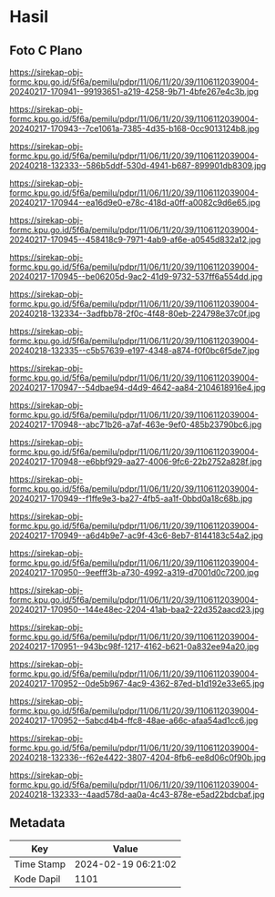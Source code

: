 # Hasil

## Foto C Plano

https://sirekap-obj-formc.kpu.go.id/5f6a/pemilu/pdpr/11/06/11/20/39/1106112039004-20240217-170941--99193651-a219-4258-9b71-4bfe267e4c3b.jpg

https://sirekap-obj-formc.kpu.go.id/5f6a/pemilu/pdpr/11/06/11/20/39/1106112039004-20240217-170943--7ce1061a-7385-4d35-b168-0cc9013124b8.jpg

https://sirekap-obj-formc.kpu.go.id/5f6a/pemilu/pdpr/11/06/11/20/39/1106112039004-20240218-132333--586b5ddf-530d-4941-b687-899901db8309.jpg

https://sirekap-obj-formc.kpu.go.id/5f6a/pemilu/pdpr/11/06/11/20/39/1106112039004-20240217-170944--ea16d9e0-e78c-418d-a0ff-a0082c9d6e65.jpg

https://sirekap-obj-formc.kpu.go.id/5f6a/pemilu/pdpr/11/06/11/20/39/1106112039004-20240217-170945--458418c9-7971-4ab9-af6e-a0545d832a12.jpg

https://sirekap-obj-formc.kpu.go.id/5f6a/pemilu/pdpr/11/06/11/20/39/1106112039004-20240217-170945--be06205d-9ac2-41d9-9732-537ff6a554dd.jpg

https://sirekap-obj-formc.kpu.go.id/5f6a/pemilu/pdpr/11/06/11/20/39/1106112039004-20240218-132334--3adfbb78-2f0c-4f48-80eb-224798e37c0f.jpg

https://sirekap-obj-formc.kpu.go.id/5f6a/pemilu/pdpr/11/06/11/20/39/1106112039004-20240218-132335--c5b57639-e197-4348-a874-f0f0bc6f5de7.jpg

https://sirekap-obj-formc.kpu.go.id/5f6a/pemilu/pdpr/11/06/11/20/39/1106112039004-20240217-170947--54dbae94-d4d9-4642-aa84-2104618916e4.jpg

https://sirekap-obj-formc.kpu.go.id/5f6a/pemilu/pdpr/11/06/11/20/39/1106112039004-20240217-170948--abc71b26-a7af-463e-9ef0-485b23790bc6.jpg

https://sirekap-obj-formc.kpu.go.id/5f6a/pemilu/pdpr/11/06/11/20/39/1106112039004-20240217-170948--e6bbf929-aa27-4006-9fc6-22b2752a828f.jpg

https://sirekap-obj-formc.kpu.go.id/5f6a/pemilu/pdpr/11/06/11/20/39/1106112039004-20240217-170949--f1ffe9e3-ba27-4fb5-aa1f-0bbd0a18c68b.jpg

https://sirekap-obj-formc.kpu.go.id/5f6a/pemilu/pdpr/11/06/11/20/39/1106112039004-20240217-170949--a6d4b9e7-ac9f-43c6-8eb7-8144183c54a2.jpg

https://sirekap-obj-formc.kpu.go.id/5f6a/pemilu/pdpr/11/06/11/20/39/1106112039004-20240217-170950--9eefff3b-a730-4992-a319-d7001d0c7200.jpg

https://sirekap-obj-formc.kpu.go.id/5f6a/pemilu/pdpr/11/06/11/20/39/1106112039004-20240217-170950--144e48ec-2204-41ab-baa2-22d352aacd23.jpg

https://sirekap-obj-formc.kpu.go.id/5f6a/pemilu/pdpr/11/06/11/20/39/1106112039004-20240217-170951--943bc98f-1217-4162-b621-0a832ee94a20.jpg

https://sirekap-obj-formc.kpu.go.id/5f6a/pemilu/pdpr/11/06/11/20/39/1106112039004-20240217-170952--0de5b967-4ac9-4362-87ed-b1d192e33e65.jpg

https://sirekap-obj-formc.kpu.go.id/5f6a/pemilu/pdpr/11/06/11/20/39/1106112039004-20240217-170952--5abcd4b4-ffc8-48ae-a66c-afaa54ad1cc6.jpg

https://sirekap-obj-formc.kpu.go.id/5f6a/pemilu/pdpr/11/06/11/20/39/1106112039004-20240218-132336--f62e4422-3807-4204-8fb6-ee8d06c0f90b.jpg

https://sirekap-obj-formc.kpu.go.id/5f6a/pemilu/pdpr/11/06/11/20/39/1106112039004-20240218-132333--4aad578d-aa0a-4c43-878e-e5ad22bdcbaf.jpg


## Metadata

| Key        | Value               |
| ---------- | ------------------- |
| Time Stamp | 2024-02-19 06:21:02 |
| Kode Dapil | 1101                |



